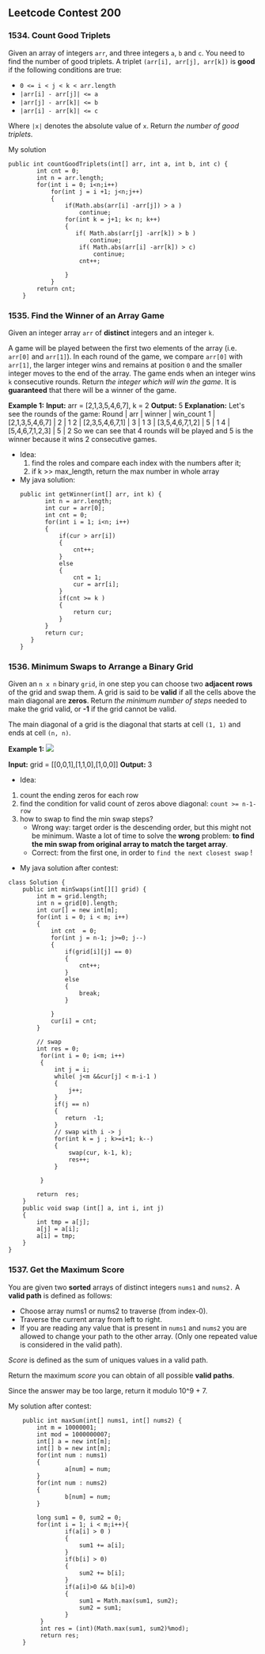 
## Leetcode Contest 200

### 1534.  Count Good Triplets
Given an array of integers  `arr`, and three integers `a`, `b` and `c`. You need to find the number of good triplets.
A triplet  `(arr[i], arr[j], arr[k])` is  **good**  if the following conditions are true:
-   `0 <= i < j < k < arr.length`
-   `|arr[i] - arr[j]| <= a`
-   `|arr[j] - arr[k]| <= b`
-   `|arr[i] - arr[k]| <= c`

Where  `|x|`  denotes the absolute value of  `x`.
Return _the number of good triplets_.

My solution
```
public int countGoodTriplets(int[] arr, int a, int b, int c) {
        int cnt = 0;
        int n = arr.length;
        for(int i = 0; i<n;i++)
            for(int j = i +1; j<n;j++)
            {
                if(Math.abs(arr[i] -arr[j]) > a )
                    continue;
                for(int k = j+1; k< n; k++)
                {
                   if( Math.abs(arr[j] -arr[k]) > b )
                       continue;
                    if( Math.abs(arr[i] -arr[k]) > c)
                        continue;
                    cnt++;

                }
            }
        return cnt; 
    }
```


### 1535.  Find the Winner of an Array Game

Given an integer array  `arr`  of  **distinct**  integers and an integer  `k`.

A game will be played between the first two elements of the array (i.e.  `arr[0]`  and  `arr[1]`). In each round of the game, we compare  `arr[0]`  with  `arr[1]`, the larger integer wins and remains at position  `0`  and the smaller integer moves to the end of the array. The game ends when an integer wins  `k`  consecutive rounds.
Return  _the integer which will win the game_.
It is  **guaranteed**  that there will be a winner of the game.

**Example 1:**
**Input:** arr = [2,1,3,5,4,6,7], k = 2
**Output:** 5
**Explanation:** Let's see the rounds of the game:
Round |       arr       | winner | win_count
  1   | [2,1,3,5,4,6,7] | 2      | 1
  2   | [2,3,5,4,6,7,1] | 3      | 1
  3   | [3,5,4,6,7,1,2] | 5      | 1
  4   | [5,4,6,7,1,2,3] | 5      | 2
So we can see that 4 rounds will be played and 5 is the winner because it wins 2 consecutive games.

* Idea:
   1. find the roles and compare each index with the numbers after it;
   2. if k >> max_length, return the max number in whole array
 * My java solution:
	 ```
	 public int getWinner(int[] arr, int k) {
	        int n = arr.length;
	        int cur = arr[0];
	        int cnt = 0;
	        for(int i = 1; i<n; i++)
	        {
	            if(cur > arr[i])
	            {
	                cnt++;
	            }
	            else
	            {
	                cnt = 1;
	                cur = arr[i];
	            }
	            if(cnt >= k )
	            {
	                return cur;
	            }
	        }
	        return cur; 
	    }
	}
	 ```

### 1536.  Minimum Swaps to Arrange a Binary Grid

Given an  `n x n` binary  `grid`, in one step you can choose two  **adjacent rows**  of the grid and swap them.
A grid is said to be  **valid**  if all the cells above the main diagonal are  **zeros**.
Return  _the minimum number of steps_  needed to make the grid valid, or  **-1**  if the grid cannot be valid.

The main diagonal of a grid is the diagonal that starts at cell  `(1, 1)`  and ends at cell  `(n, n)`.

**Example 1:**
![](https://assets.leetcode.com/uploads/2020/07/28/fw.jpg)

**Input:** grid = [[0,0,1],[1,1,0],[1,0,0]]
**Output:** 3


* Idea:
1. count the ending zeros  for each row
2. find the condition for valid count of zeros above diagonal: `count >= n-1-row`
3. how to swap to find the min swap steps?
	- Wrong way: target order is the descending order, but this might not be minimum. Waste a lot of time to solve the **wrong** problem: **to find the min swap from original array to match the target array**. 
	- Correct: from the first one, in order to `find the next closest swap` !

* My java solution after contest:
```
class Solution {
    public int minSwaps(int[][] grid) {
        int m = grid.length;
        int n = grid[0].length;
        int cur[] = new int[m];
        for(int i = 0; i < m; i++)
        {
            int cnt  = 0;
            for(int j = n-1; j>=0; j--)
            {
                if(grid[i][j] == 0)
                {
                    cnt++;
                }
                else
                {
                    break;
                }

            }
            cur[i] = cnt;
        }
        
        // swap
        int res = 0;
         for(int i = 0; i<m; i++)
         {
             int j = i;
             while( j<m &&cur[j] < m-i-1 )
             {
                 j++;
             }
             if(j == n)
             {
                return  -1;
             }
             // swap with i -> j
             for(int k = j ; k>=i+1; k--)
             {
                 swap(cur, k-1, k);
                 res++;
             }
                 
         }

        return  res;
    } 
    public void swap (int[] a, int i, int j)
    {
        int tmp = a[j];
        a[j] = a[i];
        a[i] = tmp;
    }
} 
```

### 1537.  Get the Maximum Score

You are given two  **sorted**  arrays of distinct integers  `nums1`  and  `nums2.`
A  **valid  path**  is defined as follows:

-   Choose array nums1 or nums2 to traverse (from index-0).
-   Traverse the current array from left to right.
-   If you are reading any value that is present in  `nums1`  and  `nums2` you are allowed to change your path to the other array. (Only one repeated value is considered in the valid path).

_Score_  is defined as the sum of uniques values in a valid path.

Return the maximum  _score_  you can obtain of all possible **valid paths**.

Since the answer may be too large, return it modulo 10^9 + 7.

My solution after contest:
```
    public int maxSum(int[] nums1, int[] nums2) {
        int m = 10000001;
        int mod = 1000000007;
	    int[] a = new int[m];
	    int[] b = new int[m];
	    for(int num : nums1)
        {
                a[num] = num;
        }
	    for(int num : nums2)
        {
                b[num] = num;
        }
        
	    long sum1 = 0, sum2 = 0;
	    for(int i = 1; i < m;i++){
	        	if(a[i] > 0 )
                {
                    sum1 += a[i];
                }
	        	if(b[i] > 0)
                {
                    sum2 += b[i];
                }
	        	if(a[i]>0 && b[i]>0)
                {
	        		sum1 = Math.max(sum1, sum2);
	        		sum2 = sum1;
	        	}
	     }
	     int res = (int)(Math.max(sum1, sum2)%mod);
	     return res;
    }
```